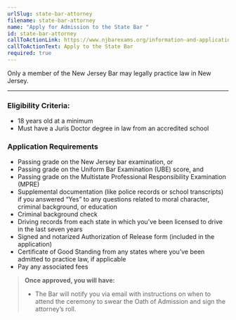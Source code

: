 ```yaml
---
urlSlug: state-bar-attorney
filename: state-bar-attorney
name: "Apply for Admission to the State Bar "
id: state-bar-attorney
callToActionLink: https://www.njbarexams.org/information-and-applications
callToActionText: Apply to the State Bar
required: true
---
```

Only a member of the New Jersey Bar may legally practice law in New Jersey. 
 
---
### Eligibility Criteria:
- 18 years old at a minimum
- Must have a Juris Doctor degree in law from an accredited school
 
### Application Requirements
- Passing grade on the New Jersey bar examination, or 
- Passing grade on the Uniform Bar Examination (UBE) score, and
- Passing grade on the Multistate Professional Responsibility Examination (MPRE)
- Supplemental documentation (like police records or school transcripts) if you answered “Yes” to any questions related to moral character, criminal background, or education 
- Criminal background check
- Driving records from each state in which you’ve been licensed to drive in the last seven years
- Signed and notarized Authorization of Release form (included in the application)
- Certificate of Good Standing from any states where you’ve been admitted to practice law, if applicable
- Pay any associated fees
 
>**Once approved, you will have:**
>- The Bar will notify you via email with instructions on when to attend the ceremony to swear the Oath of Admission and sign the attorney’s roll. 
